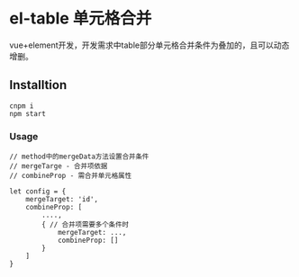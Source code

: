 # el-table 单元格合并
vue+element开发，开发需求中table部分单元格合并条件为叠加的，且可以动态增删。
## Installtion
```
cnpm i 
npm start
```
### Usage
```
// method中的mergeData方法设置合并条件
// mergeTarge - 合并项依据
// combineProp - 需合并单元格属性

let config = {
    mergeTarget: 'id',
    combineProp: [
        ....,
        { // 合并项需要多个条件时
            mergeTarget: ...,
            combineProp: []
        }
    ] 
}
```
